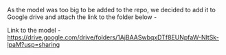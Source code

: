 As the model was too big to be added to the repo, we decided to add it to Google drive and attach the link to the folder below - <br>

Link to the model - https://drive.google.com/drive/folders/1AjBAASwbqxDTf8EUNpfaW-NltSk-lpaM?usp=sharing
